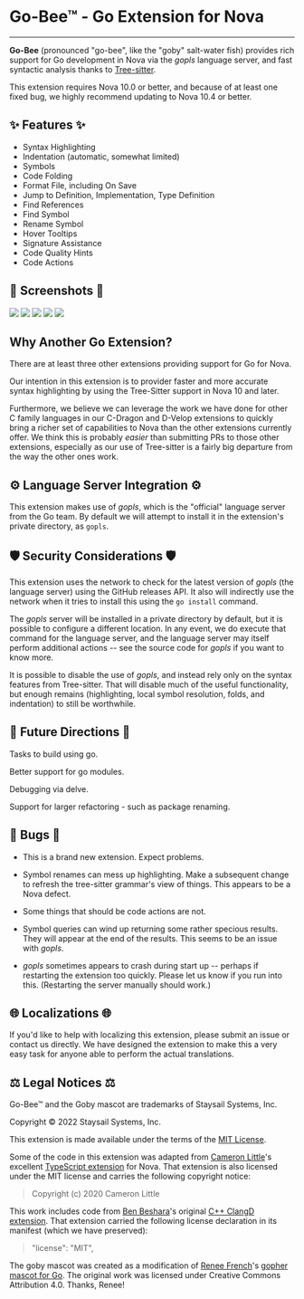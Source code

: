 # Go-Bee&trade; - Go Extension for Nova

---

**Go-Bee** (pronounced "go-bee", like the "goby" salt-water fish) provides rich support for Go development in Nova via the _gopls_ language server, and fast syntactic analysis thanks to [Tree-sitter][3].

This extension requires Nova 10.0 or better, and because of at least one fixed bug, we
highly recommend updating to Nova 10.4 or better.

## ✨ Features ✨

- Syntax Highlighting
- Indentation (automatic, somewhat limited)
- Symbols
- Code Folding
- Format File, including On Save
- Jump to Definition, Implementation, Type Definition
- Find References
- Find Symbol
- Rename Symbol
- Hover Tooltips
- Signature Assistance
- Code Quality Hints
- Code Actions

## 📸 Screenshots 📸

![](https://raw.githubusercontent.com/staysail/nova-gobee/main/screenshot1.png)
![](https://raw.githubusercontent.com/staysail/nova-gobee/main/screenshot2.png)
![](https://raw.githubusercontent.com/staysail/nova-gobee/main/screenshot3.png)
![](https://raw.githubusercontent.com/staysail/nova-gobee/main/screenshot4.png)
![](https://raw.githubusercontent.com/staysail/nova-gobee/main/screenshot5.png)

## Why Another Go Extension?

There are at least three other extensions providing support for Go for Nova.

Our intention in this extension is to provider faster and more accurate syntax
highlighting by using the Tree-Sitter support in Nova 10 and later.

Furthermore, we believe we can leverage the work we have done for other C
family languages in our C-Dragon and D-Velop extensions to quickly bring a richer
set of capabilities to Nova than the other extensions currently offer.
We think this is probably _easier_ than submitting PRs to those other extensions,
especially as our use of Tree-sitter is a fairly big departure from the way
the other ones work.

## ⚙️ Language Server Integration ⚙️

This extension makes use of _gopls_, which is the "official" language server
from the Go team. By default we will attempt to install it in the extension's
private directory, as `gopls`.

## 🛡️ Security Considerations 🛡️

This extension uses the network to check for the latest version of _gopls_ (the language
server) using the GitHub releases API. It also will indirectly use the network when it
tries to install this using the `go install` command.

The _gopls_ server will be installed in a private directory by default, but it is possible
to configure a different location. In any event, we do execute that command for the
language server, and the language server may itself perform additional actions -- see the
source code for _gopls_ if you want to know more.

It is possible to disable the use of _gopls_, and instead rely only on the syntax
features from Tree-sitter. That will disable much of the useful functionality, but
enough remains (highlighting, local symbol resolution, folds, and indentation) to still
be worthwhile.

## 🔮 Future Directions 🔮

Tasks to build using go.

Better support for go modules.

Debugging via delve.

Support for larger refactoring - such as package renaming.

## 🐜 Bugs 🐜

- This is a brand new extension. Expect problems.

- Symbol renames can mess up highlighting. Make a subsequent change to refresh the
  tree-sitter grammar's view of things. This appears to be a Nova defect.

- Some things that should be code actions are not.

- Symbol queries can wind up returning some rather specious results. They will
  appear at the end of the results. This seems to be an issue with _gopls_.

- _gopls_ sometimes appears to crash during start up -- perhaps if restarting the
  extension too quickly. Please let us know if you run into this. (Restarting the server
  manually should work.)

## 🌐 Localizations 🌐

If you'd like to help with localizing this extension, please submit an issue or
contact us directly. We have designed the extension to make this a very easy task
for anyone able to perform the actual translations.

## ⚖️ Legal Notices ⚖️

Go-Bee&trade; and the Goby mascot are trademarks of Staysail Systems, Inc.

Copyright &copy; 2022 Staysail Systems, Inc.

This extension is made available under the terms of the [MIT License][8].

Some of the code in this extension was adapted from [Cameron Little][6]'s
excellent [TypeScript extension][7] for Nova.
That extension is also licensed under the MIT license and carries the
following copyright notice:

> Copyright (c) 2020 Cameron Little

This work includes code from [Ben Beshara][1]'s original [C++ ClangD extension][2].
That extension carried the following license declaration in its manifest (which
we have preserved):

> "license": "MIT",

The goby mascot was created as a modification of [Renee French][9]'s [gopher mascot for Go][10]. The original work was licensed under Creative Commons Attribution 4.0. Thanks, Renee!

[1]: https://benbeshara.id.au/ "Ben Beshara"
[2]: https://github.com/benbeshara/nova-cplusplus
[3]: https://tree-sitter.github.io/tree-sitter/ "Tree-sitter web site"
[5]: https://brew.sh "Homebrew package manager"
[6]: https://github.com/apexskier "Cameron Little's GitHub page"
[7]: https://github.com/apexskier/nova-typescript "TypeScript Extension for Nova"
[8]: https://github.com/staysail/nova-goby/blob/main/LICENSE.md "MIT License"
[9]: http://reneefrench.blogspot.com "Renee French's blog"
[10]: https://go.dev/blog/gopher "The Golang Gopher"

